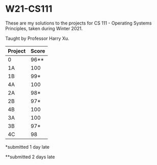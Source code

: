 # W21-CS111

These are my solutions to the projects for CS 111 - Operating Systems Principles, taken during Winter 2021.

Taught by Professor Harry Xu.

| Project | Score  |
| ------- | ------ |
| 0       | 96**   |
| 1A      | 100    |
| 1B      | 99*    |
| 4A      | 100    |
| 2A      | 98*    |
| 2B      | 97*    |
| 4B      | 100    |
| 3A      | 100    |
| 3B      | 97*    |
| 4C      | 98     |

*submitted 1 day late

**submitted 2 days late
